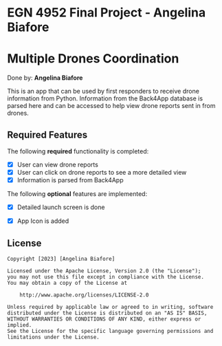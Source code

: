 # EGN 4952 Final Project - Angelina Biafore
# Multiple Drones Coordination

Done by: **Angelina Biafore**

This is an app that can be used by first responders to receive drone information from Python. Information from the Back4App database is parsed here and can be accessed to help view drone reports sent in from drones.

## Required Features

The following **required** functionality is completed:

- [x] User can view drone reports
- [x] User can click on drone reports to see a more detailed view
- [x] Information is parsed from Back4App
 
The following **optional** features are implemented:

- [x] Detailed launch screen is done
- [x] App Icon is added


## License

    Copyright [2023] [Angelina Biafore]

    Licensed under the Apache License, Version 2.0 (the "License");
    you may not use this file except in compliance with the License.
    You may obtain a copy of the License at

        http://www.apache.org/licenses/LICENSE-2.0

    Unless required by applicable law or agreed to in writing, software
    distributed under the License is distributed on an "AS IS" BASIS,
    WITHOUT WARRANTIES OR CONDITIONS OF ANY KIND, either express or implied.
    See the License for the specific language governing permissions and
    limitations under the License.
